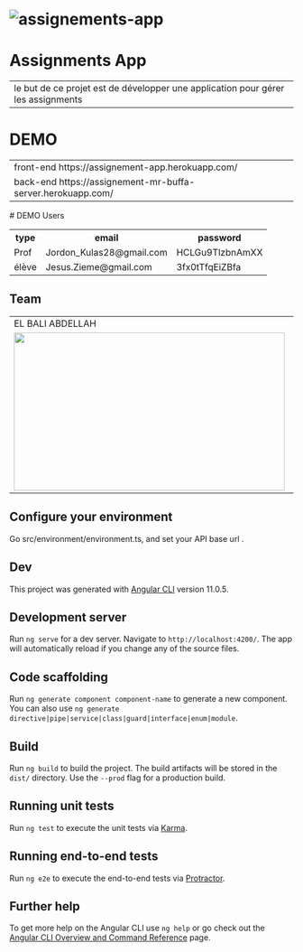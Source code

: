 # ![assignements-app](https://github.com/MrAbdelaziz/assignements-app/blob/master/screens/home.png?raw=true)

# Assignments App

<table>
<tr>
<td>
le but de ce projet est de développer une application pour gérer les assignments
</td>
</tr>
</table>

# DEMO

<table>
<tr>
<td>
front-end https://assignement-app.herokuapp.com/
</td>
</tr>
  <tr>
<td>
  back-end https://assignement-mr-buffa-server.herokuapp.com/
  </td>
</tr>
</table>
# DEMO Users
<table>
  <tr>
  <th>type</th>
  <th>email</th>
  <th>password</th>
  </tr>
<tr>
  <td>
Prof
  </td>
  <td>
Jordon_Kulas28@gmail.com
  </td>
    <td>
      HCLGu9TlzbnAmXX
  </td>
</tr>


<tr>
  <td>
élève
  </td>
  <td>
Jesus.Zieme@gmail.com
</td>
    <td>
      3fx0tTfqEiZBfa
  </td>
</tr>
</table>

## Team

<table>
  <tr>
    <td>EL BALI ABDELLAH </td>
     <td>ELOUAHAB ABDELAZIZ</td>
     <td>LHILALI ACHRAF</td>
  </tr>
  <tr>
    <td><a href="https://github.com/boli-dev"><img src="https://avatars.githubusercontent.com/u/54739775?s=400&v=4" width=480 height=280></a></td>
    <td><a href="https://github.com/MrAbdelaziz"><img src="https://avatars.githubusercontent.com/u/60048840?s=460" width=480 height=280></a></td>
    <td><a href="https://github.com/LHILALI"><img src="https://avatars.githubusercontent.com/u/52959065?s=460&v=4" width=480 height=280></a></td>
  </tr>
 </table>


##  Configure your environment

Go src/environment/environment.ts, and set your API base url .

## Dev
This project was generated with [Angular CLI](https://github.com/angular/angular-cli) version 11.0.5.

## Development server

Run `ng serve` for a dev server. Navigate to `http://localhost:4200/`. The app will automatically reload if you change
any of the source files.

## Code scaffolding

Run `ng generate component component-name` to generate a new component. You can also
use `ng generate directive|pipe|service|class|guard|interface|enum|module`.

## Build

Run `ng build` to build the project. The build artifacts will be stored in the `dist/` directory. Use the `--prod` flag
for a production build.

## Running unit tests

Run `ng test` to execute the unit tests via [Karma](https://karma-runner.github.io).

## Running end-to-end tests

Run `ng e2e` to execute the end-to-end tests via [Protractor](http://www.protractortest.org/).

## Further help

To get more help on the Angular CLI use `ng help` or go check out
the [Angular CLI Overview and Command Reference](https://angular.io/cli) page.
